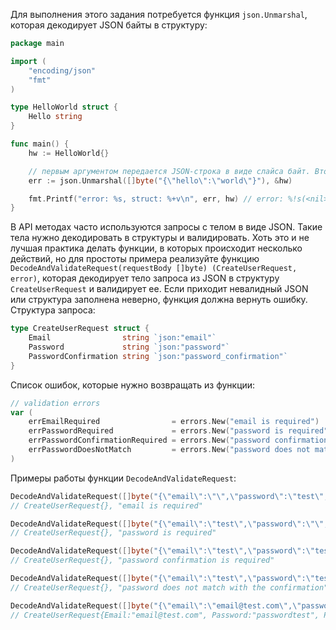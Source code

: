 
Для выполнения этого задания потребуется функция `json.Unmarshal`, которая декодирует JSON байты в структуру:

```go
package main

import (
	"encoding/json"
	"fmt"
)

type HelloWorld struct {
	Hello string
}

func main() {
	hw := HelloWorld{}

	// первым аргументом передается JSON-строка в виде слайса байт. Вторым аргументом указатель на структуру, в которую нужно декодировать результат.
	err := json.Unmarshal([]byte("{\"hello\":\"world\"}"), &hw)

	fmt.Printf("error: %s, struct: %+v\n", err, hw) // error: %!s(<nil>), struct: {Hello:world}
}
```

В API методах часто используются запросы с телом в виде JSON. Такие тела нужно декодировать в структуры и валидировать. Хоть это и не лучшая практика делать функции, в которых происходит несколько действий, но для простоты примера реализуйте функцию `DecodeAndValidateRequest(requestBody []byte) (CreateUserRequest, error)`, которая декодирует тело запроса из JSON в структуру `CreateUserRequest` и валидирует ее. Если приходит невалидный JSON или структура заполнена неверно, функция должна вернуть ошибку.
Структура запроса:

```go
type CreateUserRequest struct {
	Email                string `json:"email"`
	Password             string `json:"password"`
	PasswordConfirmation string `json:"password_confirmation"`
}
```

Список ошибок, которые нужно возвращать из функции:

```go
// validation errors
var (
	errEmailRequired                = errors.New("email is required")                             // когда поле email не заполнено
	errPasswordRequired             = errors.New("password is required")                          // когда поле password не заполнено
	errPasswordConfirmationRequired = errors.New("password confirmation is required")             // когда поле password_confirmation не заполнено
	errPasswordDoesNotMatch         = errors.New("password does not match with the confirmation") // когда поля password и password_confirmation не совпадают
)
```

Примеры работы функции `DecodeAndValidateRequest`:

```go
DecodeAndValidateRequest([]byte("{\"email\":\"\",\"password\":\"test\",\"password_confirmation\":\"test\"}"))
// CreateUserRequest{}, "email is required"

DecodeAndValidateRequest([]byte("{\"email\":\"test\",\"password\":\"\",\"password_confirmation\":\"test\"}"))
// CreateUserRequest{}, "password is required"

DecodeAndValidateRequest([]byte("{\"email\":\"test\",\"password\":\"test\",\"password_confirmation\":\"\"}"))
// CreateUserRequest{}, "password confirmation is required"

DecodeAndValidateRequest([]byte("{\"email\":\"test\",\"password\":\"test\",\"password_confirmation\":\"test2\"}"))
// CreateUserRequest{}, "password does not match with the confirmation"

DecodeAndValidateRequest([]byte("{\"email\":\"email@test.com\",\"password\":\"passwordtest\",\"password_confirmation\":\"passwordtest\"}"))
// CreateUserRequest{Email:"email@test.com", Password:"passwordtest", PasswordConfirmation:"passwordtest"}, nil
```
